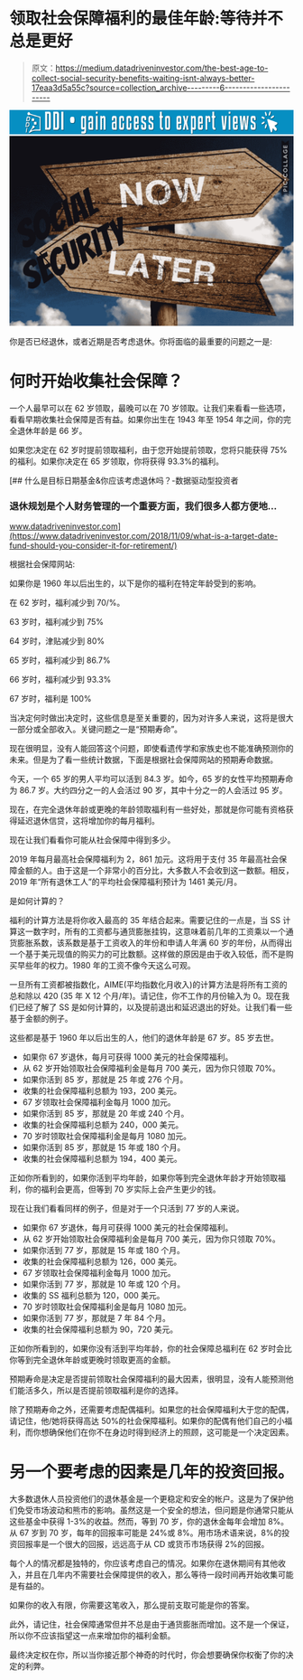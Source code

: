 # 领取社会保障福利的最佳年龄:等待并不总是更好

> 原文：<https://medium.datadriveninvestor.com/the-best-age-to-collect-social-security-benefits-waiting-isnt-always-better-17eaa3d5a55c?source=collection_archive---------6----------------------->

[![](img/55feb0f78a6856873594a29f0bdae3eb.png)](http://www.track.datadriveninvestor.com/1B9E)![](img/7ad9ac865c1998811756056c803b6f76.png)

你是否已经退休，或者近期是否考虑退休。你将面临的最重要的问题之一是:

# 何时开始收集社会保障？

一个人最早可以在 62 岁领取，最晚可以在 70 岁领取。让我们来看看一些选项，看看早期收集社会保障是否有益。如果你出生在 1943 年至 1954 年之间，你的完全退休年龄是 66 岁。

如果您决定在 62 岁时提前领取福利，由于您开始提前领取，您将只能获得 75%的福利。如果你决定在 65 岁领取，你将获得 93.3%的福利。

[](https://www.datadriveninvestor.com/2018/11/09/what-is-a-target-date-fund-should-you-consider-it-for-retirement/) [## 什么是目标日期基金&你应该考虑退休吗？-数据驱动型投资者

### 退休规划是个人财务管理的一个重要方面，我们很多人都方便地…

www.datadriveninvestor.com](https://www.datadriveninvestor.com/2018/11/09/what-is-a-target-date-fund-should-you-consider-it-for-retirement/) 

根据社会保障网站:

如果你是 1960 年以后出生的，以下是你的福利在特定年龄受到的影响。

在 62 岁时，福利减少到 70/%。

63 岁时，福利减少到 75%

64 岁时，津贴减少到 80%

65 岁时，福利减少到 86.7%

66 岁时，福利减少到 93.3%

67 岁时，福利是 100%

当决定何时做出决定时，这些信息是至关重要的，因为对许多人来说，这将是很大一部分或全部收入。关键问题之一是“预期寿命”。

现在很明显，没有人能回答这个问题，即使看遗传学和家族史也不能准确预测你的未来。但是为了看一些统计数据，下面是根据社会保障网站的预期寿命数据。

今天，一个 65 岁的男人平均可以活到 84.3 岁。如今，65 岁的女性平均预期寿命为 86.7 岁。大约四分之一的人会活过 90 岁，其中十分之一的人会活过 95 岁。

现在，在完全退休年龄或更晚的年龄领取福利有一些好处，那就是你可能有资格获得延迟退休信贷，这将增加你的每月福利。

现在让我们看看你可能从社会保障中得到多少。

2019 年每月最高社会保障福利为 2，861 加元。这将用于支付 35 年最高社会保障金额的人。由于这是一个非常小的百分比，大多数人不会收到这一数额。相反，2019 年“所有退休工人”的平均社会保障福利预计为 1461 美元/月。

是如何计算的？

福利的计算方法是将你收入最高的 35 年结合起来。需要记住的一点是，当 SS 计算这一数字时，所有的工资都与通货膨胀挂钩，这意味着前几年的工资乘以一个通货膨胀系数，该系数是基于工资收入的年份和申请人年满 60 岁的年份，从而得出一个基于美元现值的购买力的可比数额。这样做的原因是由于收入较低，而不是购买早些年的权力。1980 年的工资不像今天这么可观。

一旦所有工资都被指数化，AIME(平均指数化月收入)的计算方法是将所有工资的总和除以 420 (35 年 X 12 个月/年)。请记住，你不工作的月份输入为 0。现在我们已经了解了 SS 是如何计算的，以及提前退出和延迟退出的好处。让我们看一些基于金额的例子。

这些都是基于 1960 年以后出生的人，他们的退休年龄是 67 岁。85 岁去世。

*   如果你 67 岁退休，每月可获得 1000 美元的社会保障福利。
*   从 62 岁开始领取社会保障福利金是每月 700 美元，因为你只领取 70%。
*   如果你活到 85 岁，那就是 25 年或 276 个月。
*   收集的社会保障福利总额为 193，200 美元。
*   67 岁领取社会保障福利金每月 1000 加元。
*   如果你活到 85 岁，那就是 20 年或 240 个月。
*   收集的社会保障福利总额为 240，000 美元。
*   70 岁时领取社会保障福利金是每月 1080 加元。
*   如果你活到 85 岁，那就是 15 年或 180 个月。
*   收集的社会保障福利总额为 194，400 美元。

正如你所看到的，如果你活到平均年龄，如果你等到完全退休年龄才开始领取福利，你的福利会更高，但等到 70 岁实际上会产生更少的钱。

现在让我们看看同样的例子，但是对于一个只活到 77 岁的人来说。

*   如果你 67 岁退休，每月可获得 1000 美元的社会保障福利。
*   从 62 岁开始领取社会保障福利金是每月 700 美元，因为你只领取 70%。
*   如果你活到 77 岁，那就是 15 年或 180 个月。
*   收集的社会保障福利总额为 126，000 美元。
*   67 岁领取社会保障福利金每月 1000 加元。
*   如果你活到 77 岁，那就是 10 年或 120 个月。
*   收集的 SS 福利总额为 120，000 美元。
*   70 岁时领取社会保障福利金是每月 1080 加元。
*   如果你活到 77 岁，那就是 7 年 84 个月。
*   收集的社会保障福利总额为 90，720 美元。

正如你所看到的，如果你没有活到平均年龄，你的社会保障总福利在 62 岁时会比你等到完全退休年龄或更晚时领取更高的金额。

预期寿命是决定是否提前领取社会保障福利的最大因素，很明显，没有人能预测他们能活多久，所以是否提前领取福利是你的选择。

除了预期寿命之外，还需要考虑配偶福利。如果您的社会保障福利大于您的配偶，请记住，他/她将获得高达 50%的社会保障福利。如果你的配偶有他们自己的小福利，而你想确保他们在你不在身边时得到经济上的照顾，这可能是一个决定因素。

# 另一个要考虑的因素是几年的投资回报。

大多数退休人员投资他们的退休基金是一个更稳定和安全的帐户。这是为了保护他们免受市场波动和熊市的影响。虽然这是一个安全的想法，但问题是你通常只能从这些基金中获得 1-3%的收益。然而，等到 70 岁，你的退休金每年会增加 8%。从 67 岁到 70 岁，每年的回报率可能是 24%或 8%。用市场术语来说，8%的投资回报率是一个很大的回报，远远高于从 CD 或货币市场获得 2%的回报。

每个人的情况都是独特的，你应该考虑自己的情况。如果你在退休期间有其他收入，并且在几年内不需要社会保障提供的收入，那么等待一段时间再开始收集可能是有益的。

如果你的收入有限，你需要这笔收入，那么提前支取可能是你的答案。

此外，请记住，社会保障通常但并不总是由于通货膨胀而增加。这不是一个保证，所以你不应该指望这一点来增加你的福利金额。

最终决定权在你，所以当你接近那个神奇的时代时，你会想要确保你权衡了你的决定的利弊。